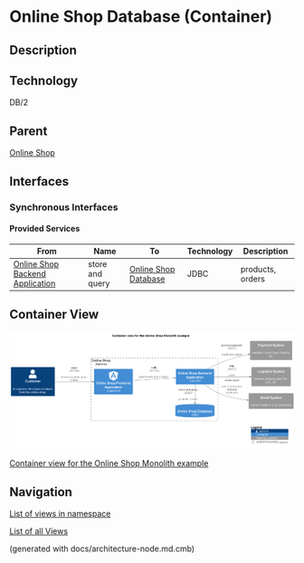 # Online Shop Database (Container)
## Description


## Technology
DB/2

## Parent
[Online Shop](../../../../software-development/architecture/example/monolith/online-shop-system.md)

## Interfaces

### Synchronous Interfaces

#### Provided Services

| From | Name | To | Technology | Description |
|---|---|---|---|---|
| [Online Shop Backend Application](../../../../software-development/architecture/example/monolith/online-shop-backend.md) | store and query | [Online Shop Database](../../../../software-development/architecture/example/monolith/online-shop-db.md) | JDBC | products, orders |

## Container View
![Container view for the Online Shop Monolith example](../../../../software-development/architecture/example/monolith/container-view.png)

[Container view for the Online Shop Monolith example](../../../../software-development/architecture/example/monolith/container-view.md)


## Navigation
[List of views in namespace](./views-in-namespace.md)

[List of all Views](../../../../views.md)

(generated with docs/architecture-node.md.cmb)
